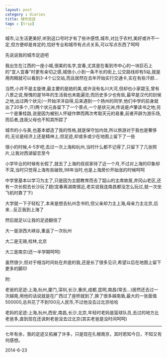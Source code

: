 ```yaml
---
layout: post
category : Diaries
title: 城市足迹
tags : [trip]
---
```



城市,让生活更美好,听到这口号时才有了些许感悟,城市,对比于农村,美好或许不一定,但方便却是肯定的,恰好专业和城市有点点关系,可以写点东西了呵呵

先说说我的城市足迹吧

我出生在江西的一座小城,很美的名字,宜春,尤其是在看到市中心的一块巨石上的"宜人宜春"时更有亲切之感,城很小,小到一条不长的街上,公交路线却有5站,就是用肉眼就可以看到3-4个公交站,而且居然在去年开始实行交通卡,实在有些汗颜...

当然,小并不是主旋律,最主要的是她的美,或许没有名川大河,但却也小家碧玉,曾有八景之说,惭愧的是18年的生活我也未能遍览;而历史多少也有些,最早是汉代的封侯之地,出过两个状元(一开始洋洋自得,后来遇到一个扬州的同学,他们中学的前身就出了20多个,汗)两个状元各留下了一个景点,一个是状元洲,传说是卢肇读书之地;另一个是重桂路,说是因为被别人怀疑作弊而两次考取天元的易重,前者开辟为游乐场,而后者,连我父母也不知其所踪了

城市的小与美,也基本塑造了我的性格,就是保守加内敛,所以旅游对于我也是奢侈的,无论是经济上还是精神上,但足迹,却或多或少在地图上留下了一些

很小的时候,4-5岁吧,去过一次上海和杭州,当时什么都不记得了,只留下了几张照片,让我对西湖留恋至今

小学毕业的时候有长假了,就去了上海的叔叔家待了近一个月,不过对上海的印象却不深,当时只觉得上海有些破败,98年当时,也是上海房价开始涨的时候呵呵

中学里基本以学习为主了,只是因为主题教育而去了韶山的主席故居,井冈山老区,还有一次长假去长沙玩了趟(宜春离湖南很近,老实说我连南昌都没怎么玩过,就一次坐飞机时靠了下)

大学就一下子轻松了,本来是想去杭州念书的,但父亲却力主上海,母亲力主北京,后来...反正我到上海了

然后就足以让我的足迹翻倍了

大一是浙西大峡谷,重返了一次杭州

大二是无锡,桂林,北京

大三是南京(还一半学期呵呵)

虽然很少,但对于相当时间处在井底的我,还是长了很多见识,希望以后在地图上留下更多的脚印

附:

老爸的足迹:上海,杭州,厦门,深圳,长沙,重庆,成都,昆明,南昌(常去...)居然还去过一次越南,用他的话说就是在广西过了座桥就到了,换了很多越南盾,最大的一张面值500000,总共花了不到100元人民币,不过他没去过北京哈哈

老妈的足迹:上海,杭州,西安,南昌,长沙,北京,年轻时老妈是篮球队员,去过的地方比老爸多,直到现在还讽刺老爸没去过北京(其实老爸是没时间呵呵)

---
七年有余，我的足迹又拓展了许多，只是现在扎根南京，其时若知今日，不知又有何感想。

2014-6-23